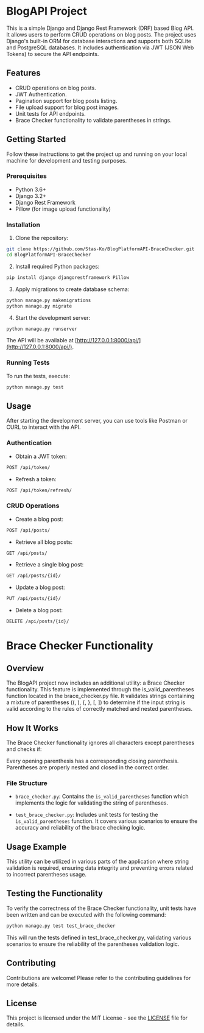 
# BlogAPI Project

This is a simple Django and Django Rest Framework (DRF) based Blog API. It allows users to perform CRUD operations on blog posts. The project uses Django's built-in ORM for database interactions and supports both SQLite and PostgreSQL databases. It includes authentication via JWT (JSON Web Tokens) to secure the API endpoints.

## Features

- CRUD operations on blog posts.
- JWT Authentication.
- Pagination support for blog posts listing.
- File upload support for blog post images.
- Unit tests for API endpoints.
- Brace Checker functionality to validate parentheses in strings.
 

## Getting Started

Follow these instructions to get the project up and running on your local machine for development and testing purposes.

### Prerequisites

- Python 3.6+
- Django 3.2+
- Django Rest Framework
- Pillow (for image upload functionality)

### Installation

1. Clone the repository:

```bash
git clone https://github.com/Stas-Ko/BlogPlatformAPI-BraceChecker.git
cd BlogPlatformAPI-BraceChecker
```

2. Install required Python packages:

```bash
pip install django djangorestframework Pillow
```

3. Apply migrations to create database schema:

```bash
python manage.py makemigrations
python manage.py migrate
```

4. Start the development server:

```bash
python manage.py runserver
```

The API will be available at [http://127.0.0.1:8000/api/](http://127.0.0.1:8000/api/).

### Running Tests

To run the tests, execute:

```bash
python manage.py test
```

## Usage

After starting the development server, you can use tools like Postman or CURL to interact with the API.

### Authentication

- Obtain a JWT token:

```bash
POST /api/token/
```

- Refresh a token:

```bash
POST /api/token/refresh/
```

### CRUD Operations

- Create a blog post:

```bash
POST /api/posts/
```

- Retrieve all blog posts:

```bash
GET /api/posts/
```

- Retrieve a single blog post:

```bash
GET /api/posts/{id}/
```

- Update a blog post:

```bash
PUT /api/posts/{id}/
```

- Delete a blog post:

```bash
DELETE /api/posts/{id}/
```

# Brace Checker Functionality
## Overview
The BlogAPI project now includes an additional utility: a Brace Checker functionality. This feature is implemented through the is_valid_parentheses function located in the brace_checker.py file. It validates strings containing a mixture of parentheses ((, ), {, }, [, ]) to determine if the input string is valid according to the rules of correctly matched and nested parentheses.

## How It Works
The Brace Checker functionality ignores all characters except parentheses and checks if:

Every opening parenthesis has a corresponding closing parenthesis.
Parentheses are properly nested and closed in the correct order.

### File Structure

- `brace_checker.py`: Contains the `is_valid_parentheses` function which implements the logic for validating the string of parentheses.
  
- `test_brace_checker.py`: Includes unit tests for testing the `is_valid_parentheses` function. It covers various scenarios to ensure the accuracy and reliability of the brace checking logic.

## Usage Example
This utility can be utilized in various parts of the application where string validation is required, ensuring data integrity and preventing errors related to incorrect parentheses usage.

## Testing the Functionality
To verify the correctness of the Brace Checker functionality, unit tests have been written and can be executed with the following command:

```bash
python manage.py test test_brace_checker
```

This will run the tests defined in test_brace_checker.py, validating various scenarios to ensure the reliability of the parentheses validation logic.

## Contributing

Contributions are welcome! Please refer to the contributing guidelines for more details.

## License

This project is licensed under the MIT License - see the [LICENSE](LICENSE) file for details.
